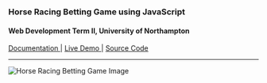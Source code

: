 ### Horse Racing Betting Game using JavaScript 
#### Web Development Term II, University of Northampton

<a href = "https://github.com/DiwasLamsal/JavaScriptHorse/raw/master/diwas-lamsal-18406547-technical-report.pdf" target="_blank"> Documentation </a> | <a href = "https://diwaslamsal.github.io/JavaScriptHorse/main/" target="_blank"> Live Demo </a> | <a href = "https://github.com/DiwasLamsal/JavaScriptHorse/tree/master/main" target="_blank"> Source Code </a>

<hr>

![Horse Racing Betting Game Image](http://diwaslamsal.com.np/assets/img/project_images/1598422513.1787-Logo-Capture4.JPEG)
